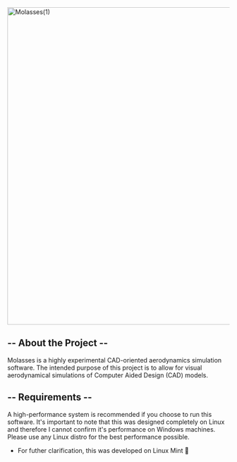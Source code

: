 <img width="1280" height="720" alt="Molasses(1)" src="https://github.com/user-attachments/assets/a77d37b9-b493-46c8-a1ba-bbb7a474e17c" />

## -- About the Project --
Molasses is a highly experimental CAD-oriented aerodynamics simulation software. The intended purpose of this project is to allow
for visual aerodynamical simulations of Computer Aided Design (CAD) models.

## -- Requirements -- 
A high-performance system is recommended if you choose to run this software. It's important to note that this was designed completely
on Linux and therefore I cannot confirm it's performance on Windows machines. Please use any Linux distro for the best performance possible.

* For futher clarification, this was developed on Linux Mint 💯
